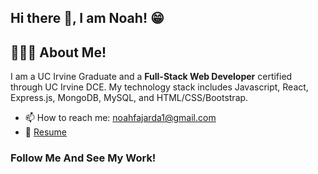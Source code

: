 ## Hi there 👋, I am Noah! 😁

## 🙋🏻‍♂️ About Me!

I am a UC Irvine Graduate and a <strong>Full-Stack Web Developer</strong> certified through UC Irvine DCE. My technology stack includes Javascript, React, Express.js, MongoDB, MySQL, and HTML/CSS/Bootstrap.

- 📫 How to reach me: <a href="mailto:noahfajarda1@gmail.com" target="_blank">noahfajarda1@gmail.com</a>
- 📝 <a target="_blank" href="https://www.linkedin.com/in/noah-fajarda/overlay/1635521974898/single-media-viewer/?profileId=ACoAADRi9VUBqCtvzRDc6m5Gw1VptpAsoClsVyI">Resume</a>

### Follow Me And See My Work!
